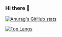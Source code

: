 ### Hi there 👋


[![Anurag's GitHub stats](https://github-readme-stats.vercel.app/api?username=ANHYUCK8150)](https://github.com/ANHYUCK8150)

[![Top Langs](https://github-readme-stats.vercel.app/api/top-langs/?username=ANHYUCK8150)](https://github.com/ANHYUCK8150/github-readme-stats)
